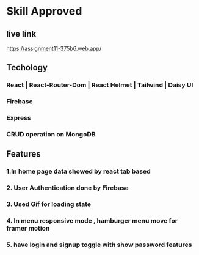 # Skill Approved

## live link

https://assignment11-375b6.web.app/

## Techology

### React | React-Router-Dom | React Helmet | Tailwind | Daisy UI
### Firebase
### Express
### CRUD operation on MongoDB 

## Features

### 1.In home page data showed by react tab based

### 2. User Authentication done by Firebase

### 3. Used Gif for loading state

### 4. In menu responsive mode , hamburger menu move for framer motion

### 5. have login and signup toggle with show password features
